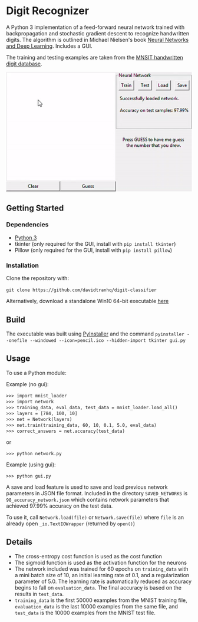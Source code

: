 # Digit Recognizer

A Python 3 implementation of a feed-forward neural network trained with backpropagation and stochastic gradient descent to recognize handwritten digits. The algorithm is outlined in Michael Nielsen's book [Neural Networks and Deep Learning](http://neuralnetworksanddeeplearning.com/). Includes a GUI.

The training and testing examples are taken from the [MNSIT handwritten digit database](http://yann.lecun.com/exdb/mnist/).

![](preview.gif)

## Getting Started

### Dependencies

* [Python 3](https://www.python.org/downloads/)
* tkinter (only required for the GUI, install with `pip install tkinter`)
* Pillow (only required for the GUI, install with `pip install pillow`)

### Installation

Clone the repository with:

`git clone https://github.com/davidtranhq/digit-classifier`

Alternatively, download a standalone Win10 64-bit executable [here](https://github.com/davidtranhq/digit-recognizer/releases)

## Build

The executable was built using [PyInstaller](https://pypi.org/project/PyInstaller/) and the command
`pyinstaller --onefile --windowed --icon=pencil.ico --hidden-import tkinter gui.py`


## Usage

To use a Python module:

Example (no gui):
```
>>> import mnist_loader
>>> import network
>>> training_data, eval_data, test_data = mnist_loader.load_all()
>>> layers = [784, 100, 10]
>>> net = Network(layers)
>>> net.train(training_data, 60, 10, 0.1, 5.0, eval_data)
>>> correct_answers = net.accuracy(test_data)
```

or

```
>>> python network.py
```

Example (using gui):
```
>>> python gui.py
```

A save and load feature is used to save and load previous network parameters in JSON file format. Included in the directory `SAVED_NETWORKS` is `98_accuracy_network.json` which contains network parameters that achieved 97.99% accuracy on the test data.

To use it, call `Network.load(file)` or `Network.save(file)` where `file` is an already open `_io.TextIOWrapper` (returned by `open()`)

## Details

* The cross-entropy cost function is used as the cost function
* The sigmoid function is used as the activation function for the neurons
* The network included was trained for 60 epochs on `training_data` with a mini batch size of 10, an initial learning rate of 0.1, and a regularization parameter of 5.0. The learning rate is automatically reduced as accuracy begins to fall on `evaluation_data`. The final accuracy is based on the results in `test_data`.
* `training_data` is the first 50000 examples from the MNIST training file, `evaluation_data` is the last 10000 examples from the same file, and `test_data` is the 10000 examples from the MNIST test file.









	



